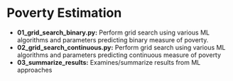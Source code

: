 # Poverty Estimation

* __01_grid_search_binary.py:__ Perform grid search using various ML algorithms and parameters predicting binary measure of poverty.
* __02_grid_search_continuous.py:__ Perform grid search using various ML algorithms and parameters predicting continuous measure of poverty
* __03_summarize_results:__ Examines/summarize results from ML approaches
